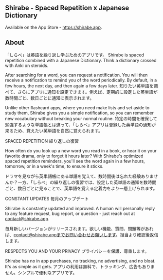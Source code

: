 ## Shirabe - Spaced Repetition x Japanese Dictionary

Available on the App Store - https://shirabe.app.

## About

「しらべ」は英語を繰り返し学ぶためのアプリです。
Shirabe is spaced repetition combined with a Japanese Dictionary. Think a dictionary crossed with Anki on steroids.

After searching for a word, you can request a notification. You will then receive a notification to remind you of the word  periodically. By default, in a few hours, the next day, and then again a few days later.
知りたい英単語を調べて、さらにアプリに通知を設定できます。例えば、定期的に設定した英単語が数時間ごと、数日ごとに通知に表示されます。

Unlike other flashcard apps, where you need make lists and set aside to study them, Shirabe gives you a simple notification, so you can remember new vocabulary without breaking your normal routine.
特定の時間を確保して勉強するような単語帳とは違って、「しらべ」アプリは登録した英単語の通知が来るため、覚えたい英単語を自然に覚えられます。

SPACED REPETITION
繰り返しの復習

How often do you look up a new word you read in a book, or hear it on your favorite drama, only to forget it hours later? With Shirabe's optimized spaced repetition reminders, you'll see the word again in a few hours, tomorrow, or in a week's time, to ensure it sticks.

ドラマを見ながら英単語帳にある単語を覚えて、数時間後は忘れた経験ありませんか？一方、「しらべ」の繰り返しの復習では、設定した英単語の通知を数時間ごと、数日ごとに見ることで、英単語を覚える定着力をより一層上げられます。

CONSTANT UPDATES
毎月のアップデート

Shirabe is constantly updated and improved. A human will personally reply to any feature request, bug report, or question - just reach out at contact@shirabe.app.

毎月新しいバージョンがリリースされます。欲しい機能、質問、問題等があれば、contact@shirabe.appまでお問い合わせお願いします。担当より確認後返信します。

RESPECTS YOU AND YOUR PRIVACY
プライバシーを保護、尊重します。 

Shirabe has no in app purchases, no tracking, no advertising, and no bloat. It's as simple as it gets.
アプリの利用は無料で、トラッキング、広告もありません。シンプルで便利なアプリです。
